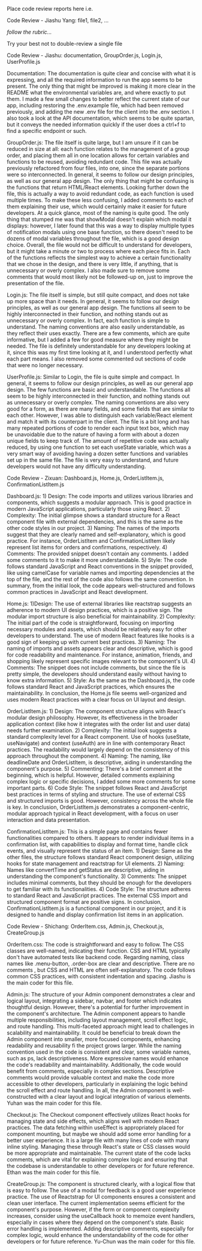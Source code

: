 Place code review reports here i.e.

Code Review - Jiashu Yang: file1, file2, ...

*follow the rubric...*

Try your best not to double-review a single file

Code Review - Jiashu: documentation, GroupOrder.js, Login.js, UserProfile.js

Documentation: The documentation is quite clear and concise with what it is expressing, and all the required information to run the app seems to be present. The only thing that might be improved is making it more clear in the README what the environmental variables are, and where exactly to put them. I made a few small changes to better reflect the current state of our app, including restoring the .env.example file, which had been removed previously, and adding the new .env file for the client into the .env section. I also took a look at the API documentation, which seems to be quite spartan, but it conveys the needed information quickly if the user does a ctrl+f to find a specific endpoint or such.

GroupOrder.js: The file itself is quite large, but I am unsure if it can be reduced in size at all: each function relates to the management of a group order, and placing them all in one location allows for certain variables and functions to be reused, avoiding redundant code. This file was actually previously refactored from four files, into one, since the separate portions were so interconnected. In general, it seems to follow our design principles, as well as our general app design. The only thing that might be confusing is the functions that return HTML/React elements. Looking further down the file, this is actually a way to avoid redundant code, as each function is used multiple times. To make these less confusing, I added comments to each of them explaining their use, which would certainly make it easier for future developers. At a quick glance, most of the naming is quite good. The only thing that stumped me was that showModal doesn't explain which modal it displays: however, I later found that this was a way to display multiple types of notification modals using one base function, so there doesn't need to be dozens of modal variables throughout the file, which is a good design choice. Overall, the file would not be difficult to understand for developers, but it might take a minute or two to process where each piece fits in. Each of the functions reflects the simplest way to achieve a certain functionality that we chose in the design, and there is very little, if anything, that is unnecessary or overly complex. I also made sure to remove some comments that would most likely not be followed-up on, just to improve the presentation of the file.

Login.js: The file itself is simple, but still quite compact, and does not take up more space than it needs. In general, it seems to follow our design principles, as well as our general app design. The functions all seem to be highly interconnected in their function, and nothing stands out as unnecessary or overly complex. In fact, each function is simple to understand. The naming conventions are also easily understandable, as they reflect their uses exactly. There are a few comments, which are quite informative, but I added a few for good measure where they might be needed. The file is definitely understandable for any developers looking at it, since this was my first time looking at it, and I understood perfectly what each part means. I also removed some commented out sections of code that were no longer necessary. 

UserProfile.js: Similar to Login, the file is quite simple and compact. In general, it seems to follow our design principles, as well as our general app design. The few functions are basic and understandable. The functions all seem to be highly interconnected in their function, and nothing stands out as unnecessary or overly complex. The naming conventions are also very good for a form, as there are many fields, and some fields that are similar to each other. However, I was able to distinguish each variable/React element and match it with its counterpart in the client. The file is a bit long and has many repeated portions of code to render each input text box, which may be unavoidable due to the nature of having a form with about a dozen unique fields to keep track of. The amount of repetitive code was actually reduced, by using one function to set each useState variable, which was a very smart way of avoiding having a dozen setter functions and variables set up in the same file. The file is very easy to understand, and future developers would not have any difficulty understanding.

Code Review - Zixuan: Dashboard.js, Home.js, OrderListItem.js, ConfirmationListItem.js

Dashboard.js: 1) Design: The code imports and utilizes various libraries and components, which suggests a modular approach. This is good practice in modern JavaScript applications, particularly those using React. 2) Complexity: The initial glimpse shows a standard structure for a React component file with external dependencies, and this is the same as the other code styles in our project. 3) Naming: The names of the imports suggest that they are clearly named and self-explanatory, which is good practice. For instance, OrderListItem and ConfirmationListItem likely represent list items for orders and confirmations, respectively. 4) Comments: The provided snippet doesn't contain any comments. I added some comments to it to make it more understandable. 5) Style: The code follows standard JavaScript and React conventions in the snippet provided, like using camelCase for variable names and importing dependencies at the top of the file, and the rest of the code also follows the same convention. In summary, from the initial look, the code appears well-structured and follows common practices in JavaScript and React development.

Home.js: 1)Design: The use of external libraries like reactstrap suggests an adherence to modern UI design practices, which is a positive sign. The modular import structure is also beneficial for maintainability. 2) Complexity: The initial part of the code is straightforward, focusing on importing necessary modules and assets, which should be relatively easy for other developers to understand. The use of modern React features like hooks is a good sign of keeping up with current best practices. 3) Naming: The naming of imports and assets appears clear and descriptive, which is good for code readability and maintenance. For instance, animation, friends, and shopping likely represent specific images relevant to the component's UI. 4) Comments: The snippet does not include comments, but since the file is pretty simple, the developers should understand easily without having to know extra information. 5) Style: As the same as the Dashboard.js, the code follows standard React and JavaScript practices, which ensures the maintainability. In conclusion, the Home.js file seems well-organized and uses modern React practices with a clear focus on UI layout and design. 

OrderListItem.js: 1) Design: The component structure aligns with React's modular design philosophy. However, its effectiveness in the broader application context (like how it integrates with the order list and user data) needs further examination. 2) Complexity: The initial look suggests a standard complexity level for a React component. Use of hooks (useState, useNavigate) and context (useAuth) are in line with contemporary React practices. The readability would largely depend on the consistency of this approach throughout the component. 4) Naming: The naming, like deadlineDate and OrderListItem, is descriptive, aiding in understanding the component's purpose. 5) Commenting: There's a brief comment at the beginning, which is helpful. However, detailed comments explaining complex logic or specific decisions, I added some more comments for some important parts. 6) Code Style: The snippet follows React and JavaScript best practices in terms of styling and structure. The use of external CSS and structured imports is good. However, consistency across the whole file is key. In conclusion, OrderListItem.js demonstrates a component-centric, modular approach typical in React development, with a focus on user interaction and data presentation. 

ConfirmationListItem.js: This is a simple page and contains fewer functionalities compared to others. It appears to render individual items in a confirmation list, with capabilities to display and format time, handle click events, and visually represent the status of an item. 1) Design: Same as the other files, the structure follows standard React component design, utilizing hooks for state management and reactstrap for UI elements. 2) Naming: Names like convertTime and getStatus are descriptive, aiding in understanding the component's functionality. 3) Comments: The snippet includes minimal comments, but they should be enough for the developers to get familiar with its functionalities. 4) Code Style: The structure adheres to standard React and JavaScript practices. The external CSS import and structured component format are positive signs. In conclusion, ConfirmationListItem.js is a functional component in our project, and it is designed to handle and display confirmation list items in an application.

Code Review - Shichang: OrderItem.css, Admin.js, Checkout.js, CreateGroup.js

OrderItem.css: The code is straightforward and easy to follow. The CSS classes are well-named, indicating their function. CSS and HTML typically don't have automated tests like backend code. Regarding naming, class names like .menu-button, .order-box are clear and descriptive. There are no comments , but CSS and HTML are often self-explanatory. The code follows common CSS practices, with consistent indentation and spacing. Jiashu is the main coder for this file.

Admin.js: The structure of your Admin component demonstrates a clear and logical layout, integrating a sidebar, navbar, and footer which indicates thoughtful design. However, there's a potential for further improvement in the component's architecture. The Admin component appears to handle multiple responsibilities, including layout management, scroll effect logic, and route handling. This multi-faceted approach might lead to challenges in scalability and maintainability. It could be beneficial to break down the Admin component into smaller, more focused components, enhancing readability and reusability fi the project grows larger. While the naming convention used in the code is consistent and clear, some variable names, such as ps, lack descriptiveness. More expressive names would enhance the code's readability and maintainability. Additionally, the code would benefit from comments, especially in complex sections. Descriptive comments would provide valuable context and make the code more accessible to other developers, particularly in explaining the logic behind the scroll effect and route handling. In all, the Admin component is well-constructed with a clear layout and logical integration of various elements. Yuhan was the main coder for this file.

Checkout.js: The Checkout component effectively utilizes React hooks for managing state and side effects, which aligns well with modern React practices. The data fetching within useEffect is appropriately placed for component mounting, but maybe we should add some error handling for a better user experience. It is a large file with many lines of code with many inline styling. Managing these through React's state or CSS classes would be more appropriate and maintainable. The current state of the code lacks comments, which are vital for explaining complex logic and ensuring that the codebase is understandable to other developers or for future reference. Ethan was the main coder for this file.

CreateGroup.js: The component is structured clearly, with a logical flow that is easy to follow. The use of a modal for feedback is a good user experience practice. The use of Reactstrap for UI components ensures a consistent and clean user interface. The current implementation seems efficient for the component's purpose. However, if the form or component complexity increases, consider using the useCallback hook to memoize event handlers, especially in cases where they depend on the component's state. Basic error handling is implemented. Adding descriptive comments, especially for complex logic, would enhance the understandability of the code for other developers or for future reference. Yu-Chun was the main coder for this file.

